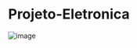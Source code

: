 # Projeto-Eletronica
![image](https://github.com/brunobchinaglia/Projeto-Eletronica/assets/124844938/fc247f40-ff31-4527-99b2-dd3b5b6fd9e1)
